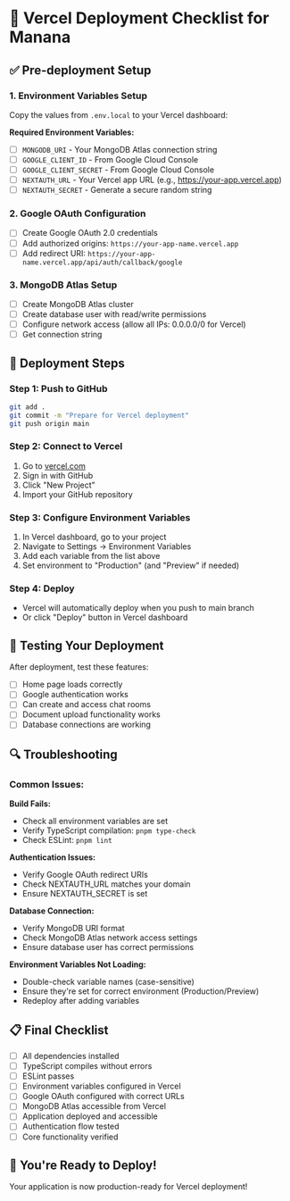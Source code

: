 # 🚀 Vercel Deployment Checklist for Manana

## ✅ Pre-deployment Setup

### 1. Environment Variables Setup
Copy the values from `.env.local` to your Vercel dashboard:

**Required Environment Variables:**
- [ ] `MONGODB_URI` - Your MongoDB Atlas connection string
- [ ] `GOOGLE_CLIENT_ID` - From Google Cloud Console
- [ ] `GOOGLE_CLIENT_SECRET` - From Google Cloud Console  
- [ ] `NEXTAUTH_URL` - Your Vercel app URL (e.g., https://your-app.vercel.app)
- [ ] `NEXTAUTH_SECRET` - Generate a secure random string

### 2. Google OAuth Configuration
- [ ] Create Google OAuth 2.0 credentials
- [ ] Add authorized origins: `https://your-app-name.vercel.app`
- [ ] Add redirect URI: `https://your-app-name.vercel.app/api/auth/callback/google`

### 3. MongoDB Atlas Setup
- [ ] Create MongoDB Atlas cluster
- [ ] Create database user with read/write permissions
- [ ] Configure network access (allow all IPs: 0.0.0.0/0 for Vercel)
- [ ] Get connection string

## 🔧 Deployment Steps

### Step 1: Push to GitHub
```bash
git add .
git commit -m "Prepare for Vercel deployment"
git push origin main
```

### Step 2: Connect to Vercel
1. Go to [vercel.com](https://vercel.com)
2. Sign in with GitHub
3. Click "New Project"
4. Import your GitHub repository

### Step 3: Configure Environment Variables
1. In Vercel dashboard, go to your project
2. Navigate to Settings → Environment Variables
3. Add each variable from the list above
4. Set environment to "Production" (and "Preview" if needed)

### Step 4: Deploy
- Vercel will automatically deploy when you push to main branch
- Or click "Deploy" button in Vercel dashboard

## 🧪 Testing Your Deployment

After deployment, test these features:
- [ ] Home page loads correctly
- [ ] Google authentication works
- [ ] Can create and access chat rooms
- [ ] Document upload functionality works
- [ ] Database connections are working

## 🔍 Troubleshooting

### Common Issues:

**Build Fails:**
- Check all environment variables are set
- Verify TypeScript compilation: `pnpm type-check`
- Check ESLint: `pnpm lint`

**Authentication Issues:**
- Verify Google OAuth redirect URIs
- Check NEXTAUTH_URL matches your domain
- Ensure NEXTAUTH_SECRET is set

**Database Connection:**
- Verify MongoDB URI format
- Check MongoDB Atlas network access settings
- Ensure database user has correct permissions

**Environment Variables Not Loading:**
- Double-check variable names (case-sensitive)
- Ensure they're set for correct environment (Production/Preview)
- Redeploy after adding variables

## 📋 Final Checklist

- [ ] All dependencies installed
- [ ] TypeScript compiles without errors
- [ ] ESLint passes
- [ ] Environment variables configured in Vercel
- [ ] Google OAuth configured with correct URLs
- [ ] MongoDB Atlas accessible from Vercel
- [ ] Application deployed and accessible
- [ ] Authentication flow tested
- [ ] Core functionality verified

## 🎉 You're Ready to Deploy!

Your application is now production-ready for Vercel deployment!
